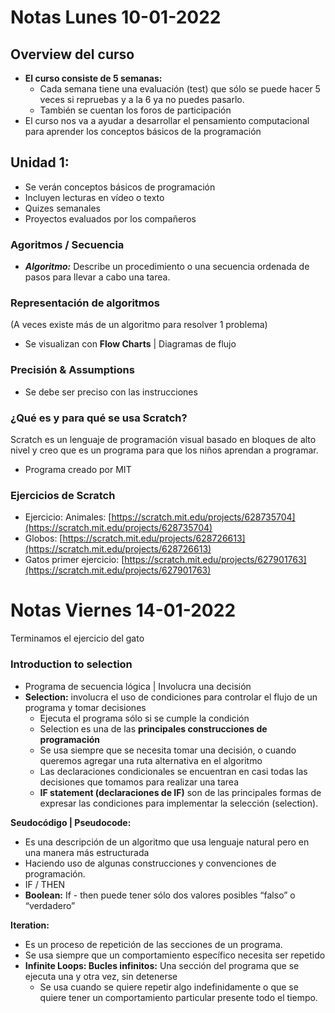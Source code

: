 # Notas Lunes 10-01-2022

## Overview del curso

- **El curso consiste de 5 semanas:**
    - Cada semana tiene una evaluación (test) que sólo se puede hacer 5 veces si repruebas y a la 6 ya no puedes pasarlo.
    - También se cuentan los foros de participación
- El curso nos va a ayudar a desarrollar el pensamiento computacional para aprender los conceptos básicos de la programación

## Unidad 1:

- Se verán conceptos básicos de programación
- Incluyen lecturas en vídeo o texto
- Quizes semanales
- Proyectos evaluados por los compañeros

### Agoritmos / Secuencia

- ***Algoritmo:*** Describe un procedimiento o una secuencia ordenada de pasos para llevar a cabo una tarea.

### Representación de algoritmos

(A veces existe más de un algoritmo para resolver 1 problema)

- Se visualizan con **Flow Charts** | Diagramas de flujo

### Precisión & Assumptions

- Se debe ser preciso con las instrucciones

### ¿Qué es y para qué se usa Scratch?

Scratch es un lenguaje de programación visual basado en bloques de alto nivel y creo que es un programa para que los niños aprendan a programar.

- Programa creado por MIT

### Ejercicios de Scratch

- Ejercicio: Animales: [https://scratch.mit.edu/projects/628735704](https://scratch.mit.edu/projects/628735704)
- Globos: [https://scratch.mit.edu/projects/628726613](https://scratch.mit.edu/projects/628726613)
- Gatos primer ejercicio: [https://scratch.mit.edu/projects/627901763](https://scratch.mit.edu/projects/627901763)

# Notas Viernes 14-01-2022

Terminamos el ejercicio del gato

### Introduction to selection

- Programa de secuencia lógica | Involucra una decisión
- **Selection:** involucra el uso de condiciones para controlar el flujo de un programa y tomar decisiones
    - Ejecuta el programa sólo si se cumple la condición
    - Selection es una de las **principales construcciones de programación**
    - Se usa siempre que se necesita tomar una decisión, o cuando queremos agregar una ruta alternativa en el algoritmo
    - Las declaraciones condicionales se encuentran en casi todas las decisiones que tomamos para realizar una tarea
    - **IF statement (declaraciones de IF)** son de las principales formas de expresar las condiciones para implementar la selección (selection).

**Seudocódigo | Pseudocode:**

- Es una descripción de un algoritmo que usa lenguaje natural pero en una manera más estructurada
- Haciendo uso de algunas construcciones y convenciones de programación.
- IF / THEN
- **Boolean:** If - then puede tener sólo dos valores posibles “falso” o “verdadero”

**Iteration:**

- Es un proceso de repetición de las secciones de un programa.
- Se usa siempre que un comportamiento específico necesita ser repetido
- **Infinite Loops: Bucles infinitos:** Una sección del programa que se ejecuta una y otra vez, sin detenerse
    - Se usa cuando se quiere repetir algo indefinidamente o que se quiere tener un comportamiento particular presente todo el tiempo.